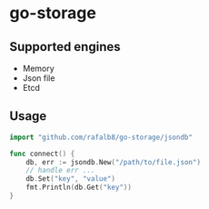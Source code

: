 # go-storage

## Supported engines

 - Memory
 - Json file
 - Etcd

## Usage

```go
import "github.com/rafalb8/go-storage/jsondb"

func connect() {
    db, err := jsondb.New("/path/to/file.json")
    // handle err ...
    db.Set("key", "value")
    fmt.Println(db.Get("key"))
}
```
